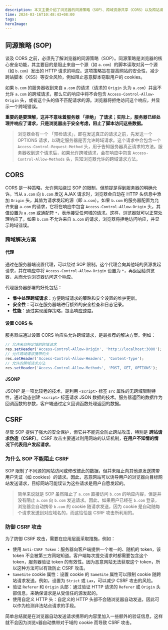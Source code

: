```yaml
---
description: 本文主要介绍了浏览器的同源策略（SOP）、跨域资源共享（CORS）以及跨站请求伪造（CSRF）攻击。三者关系密切，是前端开发中必须了解的内容。
time: 2024-03-16T10:48:43+08:00
tags: 
heroImage: 
---
```


## 同源策略 (SOP)

谈及 CORS 之前，必须先了解浏览器的同源策略（SOP）。同源策略是浏览器的核心安全功能，其主要目的是阻止来自一个源（如 `a.com`）的脚本读取对另一个源（如 `b.com`）发出的 HTTP 请求的响应。这项策略旨在提高网站的安全性，减少跨站脚本（XSS）等安全风险，例如阻止恶意脚本窃取用户的 cookies。

如果 `b.com` 的服务器收到来自 `a.com` 的请求（请求的 `Origin` 头为 `a.com`）并且不允许 `a.com` 的跨域请求，那么它的响应中将不会包含 `Access-Control-Allow-Origin` 头，或者这个头的值不匹配请求的源。浏览器将拒绝访问这个响应，并显示一个跨域错误。

**重要的是要理解，这并不意味着服务器 「拒绝」 了请求；实际上，服务器已经处理并响应了请求，只是浏览器出于安全考虑，阻止了脚本访问这些数据。**

> 浏览器会有一个 「预检请求」，即在发送真正的请求之前，先发送一个 OPTIONS 请求，以确定服务器是否允许跨域请求。这个请求中会包含一个 `Access-Control-Request-Method` 头，用于告知服务器真正请求的方法。服务器收到这个请求后，如果允许跨域请求，会在响应中包含 `Access-Control-Allow-Methods` 头，告知浏览器允许的跨域请求方法。

## CORS

CORS 是一种策略，允许网站绕过 SOP 的限制，但前提是得到服务器的明确允许。当从 `a.com` 向 `b.com` 发送 AJAX 请求时，浏览器会自动在 HTTP 头信息中添加 `Origin` 头，其值为请求发起的源（即 `a.com`）。如果 `b.com` 的服务器配置为允许来自 `a.com` 的请求，它将在响应中包含 `Access-Control-Allow-Origin` 头，其值设置为 `a.com` 或通配符 `*`，表示接受任何域的请求。这样，浏览器就可以正常处理响应了。如果 `b.com` 不允许来自 `a.com` 的请求，浏览器将拒绝访问响应，并显示跨域错误。

### 跨域解决方案

#### 代理

通过在服务器端设置代理，可以绕过 SOP 限制。这个代理会向其他域的资源发起请求，并在响应中将 `Access-Control-Allow-Origin` 设置为 `*`，再返回给浏览器，从而允许浏览器访问这个响应。

代理服务器部署的好处包括：
- **集中处理跨域请求**：方便跨域请求的策略和安全设置的维护更新。
- **安全性**：可以在服务器端进行额外的安全检查和日志记录。
- **性能**：通过实现缓存策略，提高响应速度。

#### 设置 CORS 头

服务器端通过设置 CORS 响应头允许跨域请求，是最推荐的解决方案。例如：

```javascript
// 允许来自特定域的跨域请求
res.setHeader('Access-Control-Allow-Origin', 'http://localhost:3000');
// 允许跨域请求携带的头
res.setHeader('Access-Control-Allow-Headers', 'Content-Type');
// 允许的跨域请求方法
res.setHeader('Access-Control-Allow-Methods', 'POST, GET, OPTIONS');
```

#### JSONP

JSONP 是一项比较老的技术，是利用 `<script>` 标签 `src` 属性的无跨域限制特性，通过动态创建 `<script>` 标签请求 JSON 数据的技术。服务器返回的数据作为回调函数的参数，客户端通过定义回调函数处理返回的数据。

## CSRF

尽管 SOP 提供了强大的安全保护，但它并不能完全防止跨站攻击，特别是 **跨站请求伪造（CSRF）**。CSRF 攻击主要通过利用网站的认证机制，**在用户不知情的情况下代表用户发起请求**。

### 为什么 SOP 不能阻止 CSRF

SOP 限制了不同源的网站访问或修改彼此的数据，但并未阻止向其他源发送携带用户凭证（如 cookies）的请求。因此，恶意网站可以诱导用户的浏览器向目标网站发送请求，目标网站可能误认为这些请求是用户自愿发起的。

> 简单来说就是 SOP 虽然阻止了 `a.com` 直接访问 `b.com` 的响应内容，但是并没有阻止 `a.com` 向 `b.com` 发送请求。因此，如果用户已经在 `b.com` 登录，浏览器会自动携带 `b.com` 的 cookie 随请求发送，因为 cookie 是自动随每个请求发送到对应域名的，而这恰恰是 CSRF 攻击所利用的。

### 防御 CSRF 攻击

为了防御 CSRF 攻击，需要在应用层面采取措施，例如：

- 使用 `Anti-CSRF Token`：服务器向客户端提供一个唯一的、随机的 token，该 token 不会被第三方网站知道。客户端每次提交请求时都需要包含这个 token，服务器验证 token 的有效性。因为恶意网站无法获取这个 token，所以这种方法可以有效防止 CSRF 攻击。
- `SameSite` cookie 属性：设置 cookie 的 `SameSite` 属性可以限制 cookie 随跨站请求发送。例如，设置为 `Strict` 或 `Lax`，可以减少 CSRF 攻击的风险。
- 验证 `Referer` 和 `Origin` 头部：通过验证 HTTP 请求的 `Referer` 或 `Origin` 头部信息，来确保请求是从受信任的源发起的。
- 使用自定义 HTTP 头：自定义的 HTTP 头部不会随浏览器自动发送，因此可以作为检测非法站点请求的手段。

简单总结就是在浏览器自动发送请求携带的内容里加入一些额外的验证信息，这样就不会因为浏览v器自动携带对于域的 cookie 而导致 CSRF 攻击。
